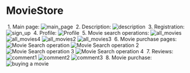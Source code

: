 ﻿# MovieStore
﻿ 1. Main page:
 ![main_page](https://github.com/Maxim-Levchenko/MovieStore/assets/126081409/6cca67bc-227b-4f68-9f35-d130bef8f2bf)
﻿ 2. Description:
 ![description](https://github.com/Maxim-Levchenko/MovieStore/assets/126081409/71499754-c3d2-4c33-98c3-9f8bcf62678c)
﻿ 3. Registration:
 ![sign_up](https://github.com/Maxim-Levchenko/MovieStore/assets/126081409/4dcc6eea-8466-49d5-8087-781f758b1ce2)
﻿ 4. Profile:
 ![Profile](https://github.com/Maxim-Levchenko/MovieStore/assets/126081409/37ca3d4a-0975-43df-8a56-f83bc687efb1)
﻿ 5. Movie search operations:
 ![all_movies](https://github.com/Maxim-Levchenko/MovieStore/assets/126081409/76fe9ab8-ae53-4383-a803-46e44343ddad)
 ![all_movies4](https://github.com/Maxim-Levchenko/MovieStore/assets/126081409/af5ed804-6908-4e60-91ef-7a777f27ae38)
 ![all_movies2](https://github.com/Maxim-Levchenko/MovieStore/assets/126081409/2fcfd1c0-a661-44f9-83b2-c5d7c76e4808)
 ![all_movies3](https://github.com/Maxim-Levchenko/MovieStore/assets/126081409/ba1b4578-cb64-4f15-89c0-30191c60247f)
﻿ 6. Movie purchase pages:
 ![Movie Search operation](https://github.com/Maxim-Levchenko/MovieStore/assets/126081409/2f105c38-ce75-4e2d-a77a-127f081b80e4)
 ![Movie Search operation 2](https://github.com/Maxim-Levchenko/MovieStore/assets/126081409/c8ebc9d8-e79e-4b3b-a21d-0c5c8d61f002)
 ![Movie Search operation 3](https://github.com/Maxim-Levchenko/MovieStore/assets/126081409/51219dc2-8c09-4ed9-b39e-2cc716bc1c92)
 ![Movie Search operation 4](https://github.com/Maxim-Levchenko/MovieStore/assets/126081409/6d58107e-7157-48fa-bae5-5de40ca44f27)
﻿ 7. Reviews:
 ![comment1](https://github.com/Maxim-Levchenko/MovieStore/assets/126081409/75436059-300f-4b3a-8352-f1535faa9c28)
 ![comment2](https://github.com/Maxim-Levchenko/MovieStore/assets/126081409/156ed67c-5ef7-411e-9e88-c9b888573ae8)
 ![comment3](https://github.com/Maxim-Levchenko/MovieStore/assets/126081409/1942989c-754c-4e3b-a626-56f8d8381286)
﻿ 8. Movie purchase:
 ![buying a movie](https://github.com/Maxim-Levchenko/MovieStore/assets/126081409/560fddae-de3d-4b77-a489-667bd608ce4d)
